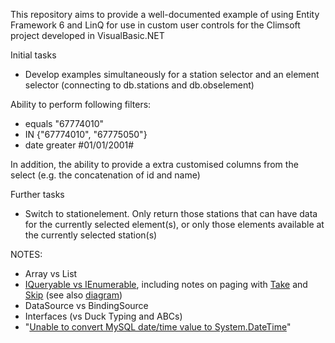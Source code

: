 This repository aims to provide a well-documented example of using Entity Framework 6 and LinQ for use in custom user controls for the Climsoft project developed in VisualBasic.NET

Initial tasks
- Develop examples simultaneously for a station selector and an element selector (connecting to db.stations and db.obselement)

Ability to perform following filters:
- equals "67774010"
- IN {"67774010", "67775050"}
- date greater #01/01/2001#

In addition, the ability to provide a extra customised columns from the select (e.g. the concatenation of id and name)

Further tasks
- Switch to stationelement. Only return those stations that can have data for the currently selected element(s), or only those elements available at the currently selected station(s)

NOTES:
- Array vs List
- [IQueryable vs IEnumerable](https://stackoverflow.com/a/2876655/), including notes on paging with [Take](https://msdn.microsoft.com/en-us/library/bb300906.aspx?f=255&MSPPError=-2147217396) and [Skip](https://msdn.microsoft.com/en-us/library/bb357513.aspx) (see also [diagram](https://stackoverflow.com/a/40013006/))
- DataSource vs BindingSource
- Interfaces (vs Duck Typing and ABCs)
- "[Unable to convert MySQL date/time value to System.DateTime](https://stackoverflow.com/a/5758638/)"

